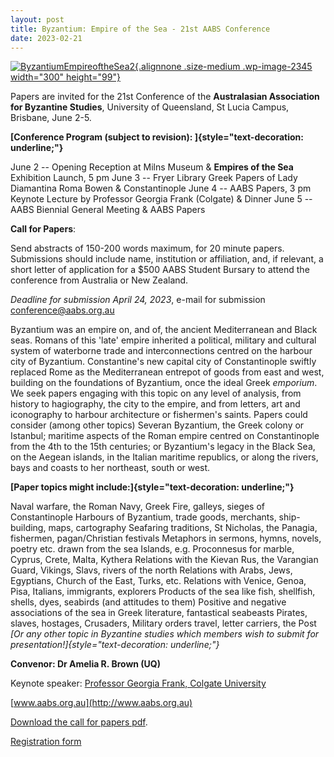 ```yaml
---
layout: post
title: Byzantium: Empire of the Sea - 21st AABS Conference
date: 2023-02-21
---
```


[![ByzantiumEmpireoftheSea2](http://www.aabs.org.au//wp-content/uploads/wp-content/uploads/2023/03/ByzantiumEmpireoftheSea2-300x99.jpg){.alignnone
.size-medium .wp-image-2345 width="300"
height="99"}](http://www.aabs.org.au//wp-content/uploads/wp-content/uploads/2023/03/ByzantiumEmpireoftheSea2.jpg)

Papers
are invited for the 21st Conference of the **Australasian Association
for Byzantine Studies**, University of Queensland, St Lucia Campus,
Brisbane, June 2-5.

**[Conference Program (subject to
revision): ]{style="text-decoration: underline;"}**

June 2 --
Opening Reception at Milns Museum & **Empires of the Sea** Exhibition
Launch, 5 pm
June 3 -- Fryer Library Greek Papers of Lady
Diamantina Roma Bowen & Constantinople
June 4 -- AABS Papers, 3 pm
Keynote Lecture by Professor Georgia Frank (Colgate) & Dinner
June
5 -- AABS Biennial General Meeting & AABS Papers

**Call for
Papers**:

Send abstracts of 150-200 words maximum, for 20
minute papers. Submissions should include name, institution or
affiliation, and, if relevant, a short letter of application for a $500
AABS Student Bursary to attend the conference from Australia or New
Zealand.

*Deadline for submission April 24, 2023*, e-mail for
submission <conference@aabs.org.au>

Byzantium was an empire
on, and of, the ancient Mediterranean and Black seas. Romans of this
'late' empire inherited a political, military and cultural system of
waterborne trade and interconnections centred on the harbour city of
Byzantium. Constantine's new capital city of Constantinople swiftly
replaced Rome as the Mediterranean entrepot of goods from east and west,
building on the foundations of Byzantium, once the ideal Greek
*emporium*. We seek papers engaging with this topic on any level of
analysis, from history to hagiography, the city to the empire, and from
letters, art and iconography to harbour architecture or fishermen's
saints. Papers could consider (among other topics) Severan Byzantium,
the Greek colony or Istanbul; maritime aspects of the Roman empire
centred on Constantinople from the 4th to the 15th centuries; or
Byzantium's legacy in the Black Sea, on the Aegean islands, in the
Italian maritime republics, or along the rivers, bays and coasts to her
northeast, south or west.

**[Paper topics might
include:]{style="text-decoration: underline;"}**

Naval
warfare, the Roman Navy, Greek Fire, galleys, sieges of
Constantinople
Harbours of Byzantium, trade goods, merchants,
ship-building, maps, cartography
Seafaring traditions, St Nicholas,
the Panagia, fishermen, pagan/Christian festivals
Metaphors in
sermons, hymns, novels, poetry etc. drawn from the sea
Islands,
e.g. Proconnesus for marble, Cyprus, Crete, Malta,
Kythera
Relations with the Kievan Rus, the Varangian Guard,
Vikings, Slavs, rivers of the north
Relations with Arabs, Jews,
Egyptians, Church of the East, Turks, etc.
Relations with Venice,
Genoa, Pisa, Italians, immigrants, explorers
Products of the sea
like fish, shellfish, shells, dyes, seabirds (and attitudes to
them)
Positive and negative associations of the sea in Greek
literature, fantastical seabeasts
Pirates, slaves, hostages,
Crusaders, Military orders travel, letter carriers, the Post
*[Or
any other topic in Byzantine studies which members wish to submit for
presentation!]{style="text-decoration: underline;"}*

**Convenor:
Dr Amelia R. Brown (UQ)**

Keynote speaker: [Professor Georgia
Frank, Colgate
University](https://www.colgate.edu/about/directory/gfrank)

[www.aabs.org.au](http://www.aabs.org.au)

[Download
the call for papers
pdf](http://www.aabs.org.au/wp-content/uploads/2023/03/ByzantiumEmpireoftheSeaCallforPapers.pdf).

[Registration
form](http://www.aabs.org.au/wp-content/uploads/2023/04/AABS21registrationform.doc)
